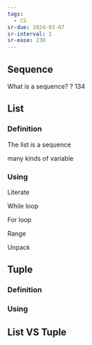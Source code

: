 ```yaml
---
tags:
  - CS
sr-due: 2024-03-07
sr-interval: 1
sr-ease: 230
---
```

## Sequence

What is a sequence?
?
134

## List

### Definition

The list is a sequence

many kinds of variable



### Using

Literate

While loop

For loop

Range

Unpack
## Tuple

### Definition

### Using

## List VS Tuple

